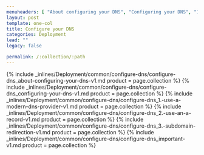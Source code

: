```yaml
---
menuheaders: [ "About configuring your DNS", "Configuring your DNS", "1. Use a modern DNS provider", "2. Use an A record", "3. Subdomain redirection", "Important" ]
layout: post
template: one-col
title: Configure your DNS
categories: Deployment
lead: ""
legacy: false

permalink: /:collection/:path
---
```






<a href="#about-configuring-your-dns"></a>{% include _inlines/Deployment/common/configure-dns/configure-dns_about-configuring-your-dns-v1.md  product = page.collection %}
<a href="#configuring-your-dns"></a>{% include _inlines/Deployment/common/configure-dns/configure-dns_configuring-your-dns-v1.md  product = page.collection %}
<a href="#1-use-a-modern-dns-provider"></a>{% include _inlines/Deployment/common/configure-dns/configure-dns_1.-use-a-modern-dns-provider-v1.md  product = page.collection %}
<a href="#2-use-an-a-record"></a>{% include _inlines/Deployment/common/configure-dns/configure-dns_2.-use-an-a-record-v1.md  product = page.collection %}
<a href="#3-subdomain-redirection"></a>{% include _inlines/Deployment/common/configure-dns/configure-dns_3.-subdomain-redirection-v1.md  product = page.collection %}
<a href="#important"></a>{% include _inlines/Deployment/common/configure-dns/configure-dns_important-v1.md  product = page.collection %}